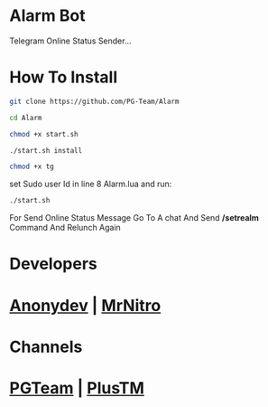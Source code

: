 # Alarm Bot
Telegram Online Status Sender...

# How To Install 

```sh
git clone https://github.com/PG-Team/Alarm

cd Alarm

chmod +x start.sh

./start.sh install

chmod +x tg

```
set Sudo user Id in line 8 Alarm.lua and run:
```sh
./start.sh
```
For Send Online Status Message Go To A chat And Send **/setrealm** Command And Relunch Again

# Developers

# [Anonydev](https://t.me/Anonydev) | [MrNitro](https://t.me/NitroPlus)

# Channels

# [PGTeam](https://t.me/PG_TM) | [PlusTM](https://t.me/PlusTM)
